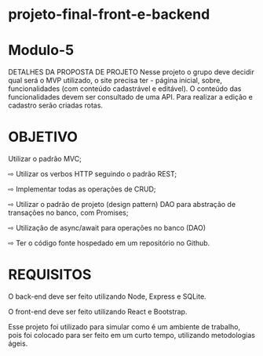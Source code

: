 # projeto-final-front-e-backend

# Modulo-5
DETALHES DA PROPOSTA DE PROJETO
Nesse projeto o grupo deve decidir qual será o MVP utilizado, o site precisa ter - página inicial, sobre, funcionalidades (com conteúdo cadastrável e editável). O conteúdo das funcionalidades devem ser consultado de uma API. Para realizar a edição e cadastro serão criadas rotas.

# OBJETIVO
Utilizar o padrão MVC;

⇨ Utilizar os verbos HTTP seguindo o padrão REST;

⇨ Implementar todas as operações de CRUD;

⇨ Utilizar o padrão de projeto (design pattern) DAO para abstração de transações no banco, com Promises;

⇨ Utilização de async/await para operações no banco (DAO)

⇨ Ter o código fonte hospedado em um repositório no Github.

# REQUISITOS
O back-end deve ser feito utilizando Node, Express e SQLite.

O front-end deve ser feito utilizando React e Bootstrap.

Esse projeto foi utilizado para simular como é um ambiente de trabalho, pois foi colocado para ser feito em um curto tempo, utilizando metodologias ágeis.
